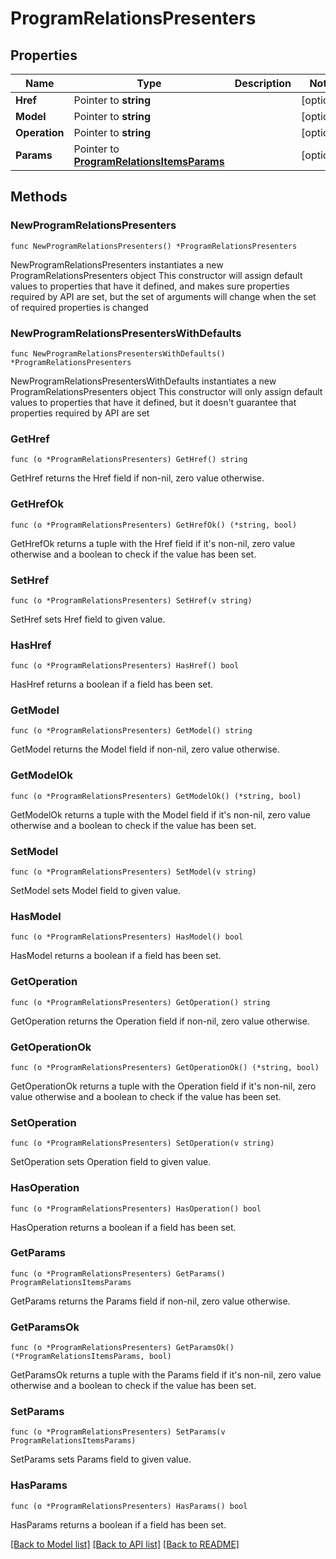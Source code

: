 # ProgramRelationsPresenters

## Properties

Name | Type | Description | Notes
------------ | ------------- | ------------- | -------------
**Href** | Pointer to **string** |  | [optional] 
**Model** | Pointer to **string** |  | [optional] 
**Operation** | Pointer to **string** |  | [optional] 
**Params** | Pointer to [**ProgramRelationsItemsParams**](ProgramRelationsItemsParams.md) |  | [optional] 

## Methods

### NewProgramRelationsPresenters

`func NewProgramRelationsPresenters() *ProgramRelationsPresenters`

NewProgramRelationsPresenters instantiates a new ProgramRelationsPresenters object
This constructor will assign default values to properties that have it defined,
and makes sure properties required by API are set, but the set of arguments
will change when the set of required properties is changed

### NewProgramRelationsPresentersWithDefaults

`func NewProgramRelationsPresentersWithDefaults() *ProgramRelationsPresenters`

NewProgramRelationsPresentersWithDefaults instantiates a new ProgramRelationsPresenters object
This constructor will only assign default values to properties that have it defined,
but it doesn't guarantee that properties required by API are set

### GetHref

`func (o *ProgramRelationsPresenters) GetHref() string`

GetHref returns the Href field if non-nil, zero value otherwise.

### GetHrefOk

`func (o *ProgramRelationsPresenters) GetHrefOk() (*string, bool)`

GetHrefOk returns a tuple with the Href field if it's non-nil, zero value otherwise
and a boolean to check if the value has been set.

### SetHref

`func (o *ProgramRelationsPresenters) SetHref(v string)`

SetHref sets Href field to given value.

### HasHref

`func (o *ProgramRelationsPresenters) HasHref() bool`

HasHref returns a boolean if a field has been set.

### GetModel

`func (o *ProgramRelationsPresenters) GetModel() string`

GetModel returns the Model field if non-nil, zero value otherwise.

### GetModelOk

`func (o *ProgramRelationsPresenters) GetModelOk() (*string, bool)`

GetModelOk returns a tuple with the Model field if it's non-nil, zero value otherwise
and a boolean to check if the value has been set.

### SetModel

`func (o *ProgramRelationsPresenters) SetModel(v string)`

SetModel sets Model field to given value.

### HasModel

`func (o *ProgramRelationsPresenters) HasModel() bool`

HasModel returns a boolean if a field has been set.

### GetOperation

`func (o *ProgramRelationsPresenters) GetOperation() string`

GetOperation returns the Operation field if non-nil, zero value otherwise.

### GetOperationOk

`func (o *ProgramRelationsPresenters) GetOperationOk() (*string, bool)`

GetOperationOk returns a tuple with the Operation field if it's non-nil, zero value otherwise
and a boolean to check if the value has been set.

### SetOperation

`func (o *ProgramRelationsPresenters) SetOperation(v string)`

SetOperation sets Operation field to given value.

### HasOperation

`func (o *ProgramRelationsPresenters) HasOperation() bool`

HasOperation returns a boolean if a field has been set.

### GetParams

`func (o *ProgramRelationsPresenters) GetParams() ProgramRelationsItemsParams`

GetParams returns the Params field if non-nil, zero value otherwise.

### GetParamsOk

`func (o *ProgramRelationsPresenters) GetParamsOk() (*ProgramRelationsItemsParams, bool)`

GetParamsOk returns a tuple with the Params field if it's non-nil, zero value otherwise
and a boolean to check if the value has been set.

### SetParams

`func (o *ProgramRelationsPresenters) SetParams(v ProgramRelationsItemsParams)`

SetParams sets Params field to given value.

### HasParams

`func (o *ProgramRelationsPresenters) HasParams() bool`

HasParams returns a boolean if a field has been set.


[[Back to Model list]](../README.md#documentation-for-models) [[Back to API list]](../README.md#documentation-for-api-endpoints) [[Back to README]](../README.md)


